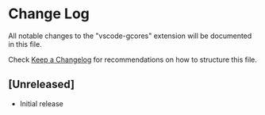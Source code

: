 # Change Log

All notable changes to the "vscode-gcores" extension will be documented in this file.

Check [Keep a Changelog](http://keepachangelog.com/) for recommendations on how to structure this file.

## [Unreleased]

- Initial release